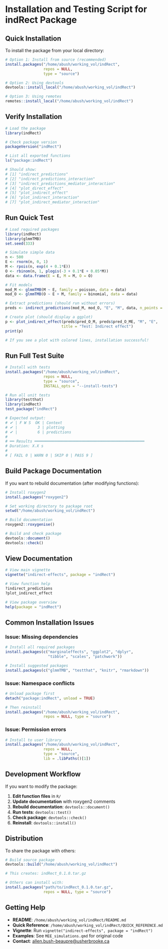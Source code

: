# Installation and Testing Script for indRect Package

## Quick Installation

To install the package from your local directory:

```r
# Option 1: Install from source (recommended)
install.packages("/home/abush/working_vol/indRect", 
                 repos = NULL, 
                 type = "source")

# Option 2: Using devtools
devtools::install_local("/home/abush/working_vol/indRect")

# Option 3: Using remotes
remotes::install_local("/home/abush/working_vol/indRect")
```

## Verify Installation

```r
# Load the package
library(indRect)

# Check package version
packageVersion("indRect")

# List all exported functions
ls("package:indRect")

# Should show:
# [1] "indirect_predictions"
# [2] "indirect_predictions_interaction"
# [3] "indirect_predictions_mediator_interaction"
# [4] "plot_direct_effect"
# [5] "plot_indirect_effect"
# [6] "plot_indirect_interaction"
# [7] "plot_indirect_mediator_interaction"
```

## Run Quick Test

```r
# Load required packages
library(indRect)
library(glmmTMB)
set.seed(333)

# Simulate simple data
n <- 500
E <- rnorm(n, 0, 1)
M <- rpois(n, exp(4 + 0.1*E))
O <- rbinom(n, 1, plogis(-3 + 0.1*E + 0.05*M))
data <- data.frame(E = E, M = M, O = O)

# Fit models
mod_M <- glmmTMB(M ~ E, family = poisson, data = data)
mod_O <- glmmTMB(O ~ E + M, family = binomial, data = data)

# Extract predictions (should run without errors)
preds <- indirect_predictions(mod_M, mod_O, "E", "M", data, n_points = 20)

# Create plot (should display a ggplot)
p <- plot_indirect_effect(preds$pred_O_M, preds$pred_O_ME, "M", "E",
                         title = "Test: Indirect effect")
print(p)

# If you see a plot with colored lines, installation successful!
```

## Run Full Test Suite

```r
# Install with tests
install.packages("/home/abush/working_vol/indRect", 
                 repos = NULL, 
                 type = "source",
                 INSTALL_opts = "--install-tests")

# Run all unit tests
library(testthat)
library(indRect)
test_package("indRect")

# Expected output:
# ✔ | F W S  OK | Context
# ✔ |         3 | plotting
# ✔ |         6 | predictions
# 
# ══ Results ═════════════════════════════════════════════════
# Duration: X.X s
# 
# [ FAIL 0 | WARN 0 | SKIP 0 | PASS 9 ]
```

## Build Package Documentation

If you want to rebuild documentation (after modifying functions):

```r
# Install roxygen2
install.packages("roxygen2")

# Set working directory to package root
setwd("/home/abush/working_vol/indRect")

# Build documentation
roxygen2::roxygenise()

# Build and check package
devtools::document()
devtools::check()
```

## View Documentation

```r
# View main vignette
vignette("indirect-effects", package = "indRect")

# View function help
?indirect_predictions
?plot_indirect_effect

# View package overview
help(package = "indRect")
```

## Common Installation Issues

### Issue: Missing dependencies

```r
# Install all required packages
install.packages(c("marginaleffects", "ggplot2", "dplyr", 
                   "tibble", "scales", "patchwork"))

# Install suggested packages
install.packages(c("glmmTMB", "testthat", "knitr", "rmarkdown"))
```

### Issue: Namespace conflicts

```r
# Unload package first
detach("package:indRect", unload = TRUE)

# Then reinstall
install.packages("/home/abush/working_vol/indRect", 
                 repos = NULL, type = "source")
```

### Issue: Permission errors

```r
# Install to user library
install.packages("/home/abush/working_vol/indRect", 
                 repos = NULL, 
                 type = "source",
                 lib = .libPaths()[1])
```

## Development Workflow

If you want to modify the package:

1. **Edit function files** in `R/`
2. **Update documentation** with roxygen2 comments
3. **Rebuild documentation**: `devtools::document()`
4. **Run tests**: `devtools::test()`
5. **Check package**: `devtools::check()`
6. **Reinstall**: `devtools::install()`

## Distribution

To share the package with others:

```r
# Build source package
devtools::build("/home/abush/working_vol/indRect")

# This creates: indRect_0.1.0.tar.gz

# Others can install with:
install.packages("path/to/indRect_0.1.0.tar.gz", 
                 repos = NULL, type = "source")
```

## Getting Help

- **README**: `/home/abush/working_vol/indRect/README.md`
- **Quick Reference**: `/home/abush/working_vol/indRect/QUICK_REFERENCE.md`
- **Vignette**: Run `vignette("indirect-effects", package = "indRect")`
- **Examples**: See `MEE_simulations.qmd` for original code
- **Contact**: allen.bush-beaupre@usherbrooke.ca

